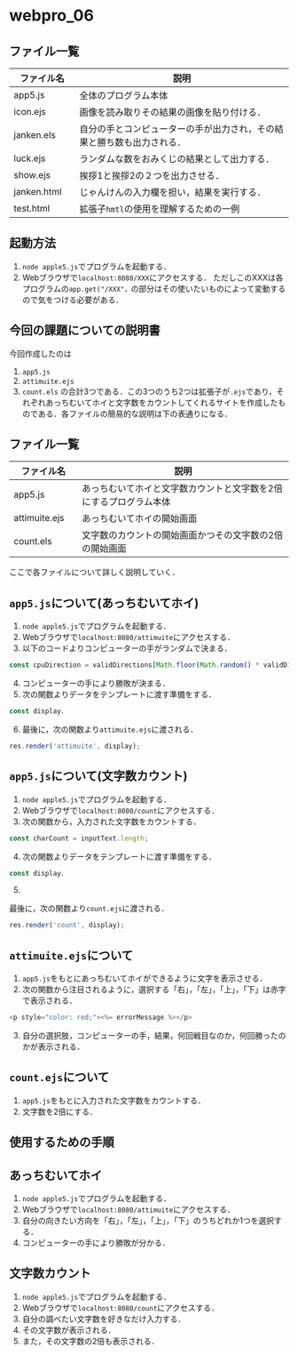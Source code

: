 # webpro_06　
## ファイル一覧
ファイル名 | 説明
-|-
app5.js | 全体のプログラム本体
icon.ejs　| 画像を読み取りその結果の画像を貼り付ける．
janken.els　| 自分の手とコンピューターの手が出力され，その結果と勝ち数も出力される．
luck.ejs | ランダムな数をおみくじの結果として出力する．
show.ejs　| 挨拶1と挨拶2の２つを出力させる．
janken.html　| じゃんけんの入力欄を担い，結果を実行する．
test.html　| 拡張子```hmtl```の使用を理解するための一例
## 起動方法
1. ```node apple5.js```でプログラムを起動する．
2. Webブラウザで```localhost:8080/XXX```にアクセスする．
ただしこのXXXは各プログラムの```app.get("/XXX"，```の部分はその使いたいものによって変動するので気をつける必要がある．

## 今回の課題についての説明書　
今回作成したのは
1. ```app5.js```
2. ```attimuite.ejs```
3. ```count.els```
の合計3つである．この3つのうち2つは拡張子が```.ejs```であり，それぞれあっちむいてホイと文字数をカウントしてくれるサイトを作成したものである．各ファイルの簡易的な説明は下の表通りになる．
## ファイル一覧
ファイル名 | 説明
-|-
app5.js | あっちむいてホイと文字数カウントと文字数を2倍にするプログラム本体
attimuite.ejs　| あっちむいてホイの開始画面
count.els　| 文字数のカウントの開始画面かつその文字数の2倍の開始画面

ここで各ファイルについて詳しく説明していく．
## ```app5.js```について(あっちむいてホイ)
1. ```node apple5.js```でプログラムを起動する．
2. Webブラウザで```localhost:8080/attimuite```にアクセスする．
3.  以下のコードよりコンピューターの手がランダムで決まる．
```javascript 
const cpuDirection = validDirections[Math.floor(Math.random() * validDirections.length)];
```
4. コンピューターの手により勝敗が決まる．
5. 次の関数よりデータをテンプレートに渡す準備をする．
```javascript 
const display．
```
6. 最後に，次の関数より```attimuite.ejs```に渡される．
```javascript 
res.render('attimuite', display);
```
## ```app5.js```について(文字数カウント)
1. ```node apple5.js```でプログラムを起動する．
2. Webブラウザで```localhost:8080/count```にアクセスする．
3. 次の関数から，入力された文字数をカウントする．
 ```javascript
 const charCount = inputText.length;
  ```
4. 次の関数よりデータをテンプレートに渡す準備をする．
```javascript 
const display．
```
5. 
最後に，次の関数より```count.ejs```に渡される．
```javascript 
res.render('count', display);
```
## ```attimuite.ejs```について
1. ```app5.js```をもとにあっちむいてホイができるように文字を表示させる．
2. 次の関数から注目されるように，選択する「右」，「左」，「上」，「下」は赤字で表示される．
 ```javascript 
 <p style="color: red;"><%= errorMessage %></p>
 ```
3. 自分の選択肢，コンピューターの手，結果，何回戦目なのか，何回勝ったのかが表示される．
## ```count.ejs```について
1. ```app5.js```をもとに入力された文字数をカウントする．
2. 文字数を2倍にする．
 
## 使用するための手順
## あっちむいてホイ
1. ```node apple5.js```でプログラムを起動する．
2. Webブラウザで```localhost:8080/attimuite```にアクセスする．
3. 自分の向きたい方向を「右」，「左」，「上」，「下」のうちどれか1つを選択する．
4. コンピューターの手により勝敗が分かる．
## 文字数カウント
1. ```node apple5.js```でプログラムを起動する．
2. Webブラウザで```localhost:8080/count```にアクセスする．
3. 自分の調べたい文字数を好きなだけ入力する．
4. その文字数が表示される．
5. また，その文字数の2倍も表示される．


<!-- ```mermaid -->
<!-- flowchart TD;
開始 -->　
<!--　
終了;
```

```mermaid
flowchart TD;

start["開始"];
end1["終了"]
if{"条件に合うか"}
win["勝ち"]
loose["負け"]

start --> 
<!--if
if -->
<!--|yes| win
win -->
<!-- end1
if -->
<!--|no| loose
loose --> 
<!--end1




